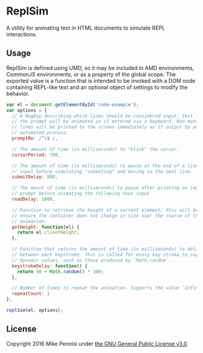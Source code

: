 # ReplSim

A utility for animating text in HTML documents to simulate REPL interactions.

## Usage

ReplSim is defined using UMD, so it may be included in AMD environments,
CommonJS environments, or as a property of the global scope. The exported value
is a function that is intended to be invoked with a DOM node containing
REPL-like text and an optional object of settings to modify the behavior.

```js
var el = document.getElementById('code-example');
var options = {
  // A RegExp describing which lines should be considered input. Text following
  // the prompt will be animated as if entered via a keyboard. Non-matching
  // lines will be printed to the screen immediately as if output by an
  // automated process.
  promptRe: /^\$ /,

  // The amount of time (in milliseconds) to "blink" the cursor.
  cursorPeriod: 700,

  // The amount of time (in milliseconds) to pause at the end of a line of
  // input before simulating "submiting" and moving to the next line.
  submitDelay: 800,

  // The mount of time (in milliseconds) to pause after printing an input
  // prompt before animating the following text input
  readDelay: 1000,

  // Function to retrieve the height of a current element; this will be used to
  // ensure the container does not change in size over the course of the
  // animation.
  getHeight: function(el) {
    return el.clientHeight;
  },

  // Function that returns the amount of time (in milliseconds) to delay
  // between each keystroke. This is called for every key stroke to support
  // dynamic values, such as those produced by `Math.random`.
  keystrokeDelay: function() {
    return 50 + Math.random() * 100;
  },

  // Number of times to repeat the animation. Supports the value `Infinity`.
  repeatCount: 1
};

replSim(el, options);
```

## License

Copyright 2016 Mike Pennisi under [the GNU General Public License
v3.0](https://www.gnu.org/licenses/gpl-3.0.html)
